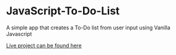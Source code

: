 # JavaScript-To-Do-List
A simple app that creates a To-Do list from user input using Vanilla Javascript

<a href = "https://olivera.tech/todo-list.html">Live project can be found here</a>
